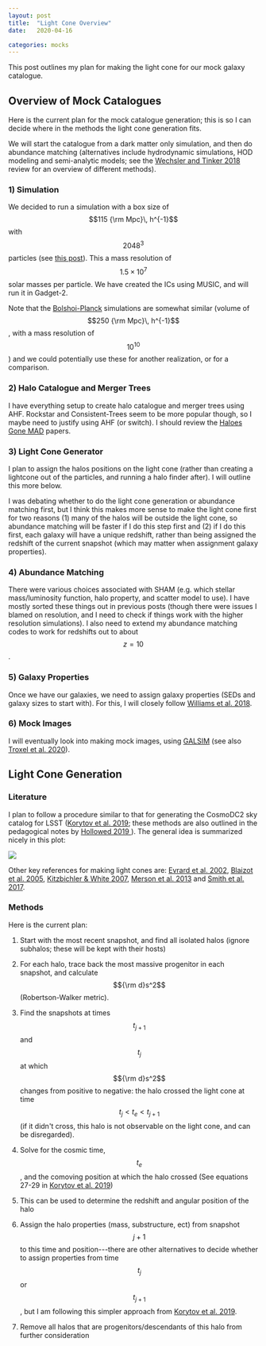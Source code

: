 ```yaml
---
layout: post
title:  "Light Cone Overview"
date:   2020-04-16

categories: mocks
---
```


This post outlines my plan for making the light cone for our mock galaxy catalogue.


## Overview of Mock Catalogues

Here is the current plan for the mock catalogue generation; this is so I can decide where in the methods the light cone generation fits.

We will start the catalogue from a dark matter only simulation, and then do abundance matching (alternatives include hydrodynamic simulations, HOD modeling and semi-analytic models; see the <a href="https://ui.adsabs.harvard.edu/abs/2018ARA%26A..56..435W/abstract">Wechsler and Tinker 2018</a> review for an overview of different methods).

### 1) Simulation

We decided to run a simulation with a box size of $$115 {\rm Mpc}\, h^{-1}$$ with $$2048^3$$ particles (see <a href="https://ndrakos.github.io/blog/mocks/Box_Size/">this post</a>). This a mass resolution of $$1.5 \times 10^7$$ solar masses per particle. We have created the ICs using MUSIC, and will run it in Gadget-2.


Note that the <a href="http://hipacc.ucsc.edu/Bolshoi/MergerTrees.html">Bolshoi-Planck</a> simulations are somewhat similar (volume of $$250 {\rm Mpc}\, h^{-1}$$, with a mass resolution of $$10^{10}$$) and we could potentially use these for another realization, or for a comparison.



### 2) Halo Catalogue and Merger Trees

I have everything setup to create halo catalogue and merger trees using AHF. Rockstar and Consistent-Trees seem to be more popular though, so I maybe need to justify using AHF (or switch). I should review the <a href="https://ui.adsabs.harvard.edu/abs/2011MNRAS.415.2293K/abstract">Haloes Gone MAD</a> papers.


### 3) Light Cone Generator

I plan to assign the halos positions on the light cone (rather than creating a lightcone out of the particles, and running a halo finder after). I will outline this more below.

I was debating whether to do the light cone generation or abundance matching first, but I think this makes more sense to make the light cone first for two reasons (1) many of the halos will be outside the light cone, so abundance matching will be faster if I do this step first and (2) if I do this first, each galaxy will have a unique redshift, rather than being assigned the redshift of the current snapshot (which may matter when assignment galaxy properties).


### 4) Abundance Matching

There were various choices associated with SHAM (e.g. which stellar mass/luminosity function, halo property, and scatter model to use). I have mostly sorted these things out in previous posts (though there were issues I blamed on resolution, and I need to check if things work with the higher resolution simulations). I also need to extend my abundance matching codes to work for redshifts out to about $$z=10$$.


### 5) Galaxy Properties

Once we have our galaxies, we need to assign galaxy properties (SEDs and galaxy sizes to start with). For this, I will closely follow <a href="https://ui.adsabs.harvard.edu/abs/2018ApJS..236...33W/abstract"> Williams et al. 2018</a>.

### 6) Mock Images

I will eventually look into making mock images, using <a href="https://ui.adsabs.harvard.edu/abs/2015A%26C....10..121R/abstract">GALSIM</a> (see also <a href="https://ui.adsabs.harvard.edu/abs/2019arXiv191209481T/abstract">Troxel et al. 2020</a>).




## Light Cone Generation

### Literature

I plan to follow a procedure similar to that for generating the CosmoDC2 sky catalog for LSST (<a href="https://ui.adsabs.harvard.edu/abs/2019ApJS..245...26K/abstract">Korytov et al. 2019</a>; these methods are  also outlined in the pedagogical notes by <a href="https://ui.adsabs.harvard.edu/abs/2019arXiv190608355H/abstract"> Hollowed 2019 </a>). The general idea is summarized nicely in this plot:

<img src="{{ site.baseurl }}/assets/plots/Korytov_LightCone.png">


Other key references for making light cones are: <a href="https://ui.adsabs.harvard.edu/abs/2002ApJ...573....7E/abstract">Evrard et al. 2002</a>, <a href="https://ui.adsabs.harvard.edu/abs/2005MNRAS.360..159B/abstract">Blaizot et al. 2005</a>, <a href="https://ui.adsabs.harvard.edu/abs/2007MNRAS.376....2K/abstract">Kitzbichler & White 2007</a>,  <a href="https://ui.adsabs.harvard.edu/abs/2013MNRAS.429..556M/abstract">Merson et al. 2013</a> and <a href="https://ui.adsabs.harvard.edu/abs/2017MNRAS.470.4646S/abstract">Smith et al. 2017</a>.


### Methods

Here is the current plan:

1) Start with the most recent snapshot, and find all isolated halos (ignore subhalos; these will be kept with their hosts)

2) For each halo, trace back the most massive progenitor in each snapshot, and calculate $${\rm d}s^2$$ (Robertson-Walker metric).

3) Find the snapshots at times $$t_{j+1}$$ and $$t_j$$ at which $${\rm d}s^2$$ changes from positive to negative: the halo crossed the light cone at time $$t_j<t_e<t_{j+1}$$ (if it didn't cross, this halo is not observable on the light cone, and can be disregarded).

4) Solve for the cosmic time, $$t_e$$, and the comoving position at which the halo crossed (See equations 27-29 in <a href="https://ui.adsabs.harvard.edu/abs/2019ApJS..245...26K/abstract">Korytov et al. 2019</a>)

5) This can be used to determine the redshift and angular position of the halo

6) Assign the halo properties (mass, substructure, ect) from snapshot $$j+1$$ to this time and position---there are other alternatives to decide whether to assign properties from time $$t_j$$ or $$t_{j+1}$$, but I am following this simpler approach from <a href="https://ui.adsabs.harvard.edu/abs/2019ApJS..245...26K/abstract">Korytov et al. 2019</a>.

7) Remove all halos that are progenitors/descendants of this halo from further consideration
